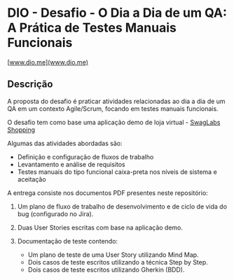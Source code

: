 # DIO - Desafio - O Dia a Dia de um QA: A Prática de Testes Manuais Funcionais

[www.dio.me](www.dio.me)

## Descrição

A proposta do desafio é praticar atividades relacionadas ao dia a dia de um QA em um contexto Agile/Scrum, focando em testes manuais funcionais.

O desafio tem como base uma aplicação demo de loja virtual - [SwagLabs Shopping](https://www.saucedemo.com/v1/)

Algumas das atividades abordadas são:

- Definição e configuração de fluxos de trabalho
- Levantamento e análise de requisitos
- Testes manuais do tipo funcional caixa-preta nos níveis de sistema e aceitação

A entrega consiste nos documentos PDF presentes neste repositório:

1. Um plano de fluxo de trabalho de desenvolvimento e de ciclo de vida do bug (configurado no Jira).
2. Duas User Stories escritas com base na aplicação demo.
3. Documentação de teste contendo:
  
   - Um plano de teste de uma User Story utilizando Mind Map.
   - Dois casos de teste escritos utilizando a técnica Step by Step.
   - Dois casos de teste escritos utilizando Gherkin (BDD).
